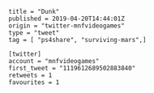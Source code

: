 ```
title = "Dunk"
published = 2019-04-20T14:44:01Z
origin = "twitter-mnfvideogames"
type = "tweet"
tag = [ "ps4share", "surviving-mars",]

[twitter]
account = "mnfvideogames"
first_tweet = "1119612689502883840"
retweets = 1
favourites = 1
```

<p class='image'><img src='https://mnf.m17s.net/2019/04/20/D4mpzn9W0AA4U7L.jpg' alt=''></p>

